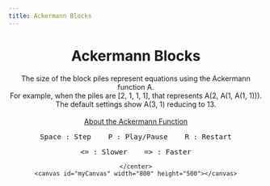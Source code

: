 ```yaml
---
title: Ackermann Blocks
---
```



<!DOCTYPE html>


<head>
	<script src="https://code.createjs.com/easeljs-0.8.2.min.js"></script>
	<script src="https://code.createjs.com/tweenjs-0.6.2.min.js"></script>
	<script src="./js/ack.js"></script>
	<link rel="stylesheet" type="text/css" href="./css/style.css">
</head>

<body onload="init();">
	<center>
		<h1>Ackermann Blocks</h1>
		The size of the block piles represent equations using the Ackermann function A. <br>
		For example, when the piles are [2, 1, 1, 1], that represents A(2, A(1, A(1, 1))). <br>
		The default settings show A(3, 1) reducing to 13. <br><br>
		<a href="https://en.wikipedia.org/wiki/Ackermann_function">About the Ackermann Function</a>
		<pre>Space : Step    P : Play/Pause    R : Restart</pre>
		<pre><= : Slower    => : Faster</pre>

	</center>
	<canvas id="myCanvas" width="800" height="500"></canvas>
</body>


